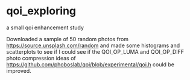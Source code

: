 # qoi_exploring
a small qoi enhancement study

Downloaded a sample of 50 random photos from https://source.unsplash.com/random and
made some histograms and scatterplots to see if I could see if the QOI_OP_LUMA and 
QOI_OP_DIFF photo compression ideas of 
https://github.com/phoboslab/qoi/blob/experimental/qoi.h  could be improved.

